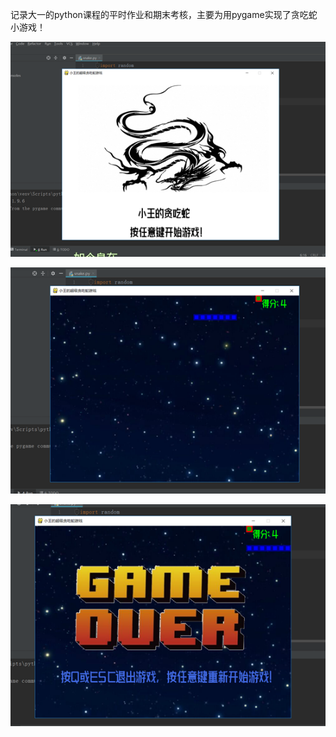 记录大一的python课程的平时作业和期末考核，主要为用pygame实现了贪吃蛇小游戏！

![image-20200710163207324](https://github.com/WlqFigureBed/FigureBed-one/raw/master/img/20200722121650.png)

![image-20200710163148824](https://github.com/WlqFigureBed/FigureBed-one/raw/master/img/20200722121701.png)

![image-20200710163118472](https://github.com/WlqFigureBed/FigureBed-one/raw/master/img/20200722121718.png)

